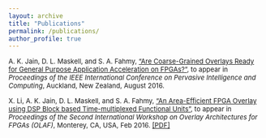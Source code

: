 ```yaml
---
layout: archive
title: "Publications"
permalink: /publications/
author_profile: true
---
```



<font size ="2">A. K. Jain, D. L. Maskell, and S. A. Fahmy, <a href="http://www3.ntu.edu.sg/home2012/abhishek013/files/papers/picom2016-jain.pdf">“Are Coarse-Grained Overlays Ready for General Purpose Application Acceleration on FPGAs?”</a>, to appear in <em>Proceedings of the IEEE International Conference on Pervasive Intelligence and Computing</em>, Auckland, New Zealand, August 2016.</font>
	
 
<font size ="2">X. Li, A. K. Jain, D. L. Maskell, and S. A. Fahmy, <a href="http://arxiv.org/html/1605.08149">“An Area-Efficient FPGA Overlay using DSP Block based Time-multiplexed Functional Units”</a>, to appear in <em>Proceedings of the Second International Workshop on Overlay Architectures for FPGAs (OLAF)</em>, Monterey, CA, USA, Feb 2016. <a href="https://arxiv.org/ftp/arxiv/papers/1606/1606.06460.pdf">[PDF]</a></font>
	


